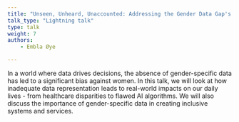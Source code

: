 ```yaml
---
title: "Unseen, Unheard, Unaccounted: Addressing the Gender Data Gap's Impact on Women"
talk_type: "Lightning talk"
type: talk
weight: 7
authors:
    - Embla Øye

---
```

In a world where data drives decisions, the absence of gender-specific data has led to a significant bias against women. In this talk, we will look at how inadequate data representation leads to real-world impacts on our daily lives - from healthcare disparities to flawed AI algorithms. We will also discuss the importance of gender-specific data in creating inclusive systems and services.

